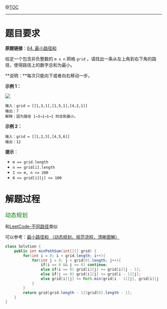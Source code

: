 @[TOC](目录😕)

***

# 题目要求

**原题链接**：[64. 最小路径和](https://leetcode-cn.com/problems/minimum-path-sum/)

给定一个包含非负整数的 `m x n` 网格 `grid` ，请找出一条从左上角到右下角的路径，使得路径上的数字总和为最小。

**说明：**每次只能向下或者向右移动一步。

**示例 1：**

![](https://i.loli.net/2020/12/30/McpvliSZHmobhTP.jpg)

```
输入：grid = [[1,3,1],[1,5,1],[4,2,1]]
输出：7
解释：因为路径 1→3→1→1→1 的总和最小。
```

**示例 2：**

```
输入：grid = [[1,2,3],[4,5,6]]
输出：12
```

**提示**：

- `m == grid.length`
- `n == grid[i].length`
- `1 <= m, n <= 200`
- `0 <= grid[i][j] <= 100`

# 解题过程

<font color=green size=4>动态规划</font>

和[LeetCode-不同路径](https://blog.csdn.net/qyb19970829/article/details/111998918)类似

可以参考：[最小路径和 （动态规划，规范流程，清晰图解）](https://leetcode-cn.com/problems/minimum-path-sum/solution/zui-xiao-lu-jing-he-dong-tai-gui-hua-gui-fan-liu-c/)

```java
class Solution {
    public int minPathSum(int[][] grid) {
        for(int i = 0; i < grid.length; i++){
            for(int j = 0; j < grid[0].length; j++){
                if(i == 0 && j == 0) continue;
                else if(i == 0) grid[i][j] += grid[i][j - 1];
                else if(j == 0) grid[i][j] += grid[i - 1][j];
                else grid[i][j] += Math.min(grid[i - 1][j], grid[i][j - 1]);
            }
        }
        return grid[grid.length - 1][grid[0].length - 1];
    }
}
```

